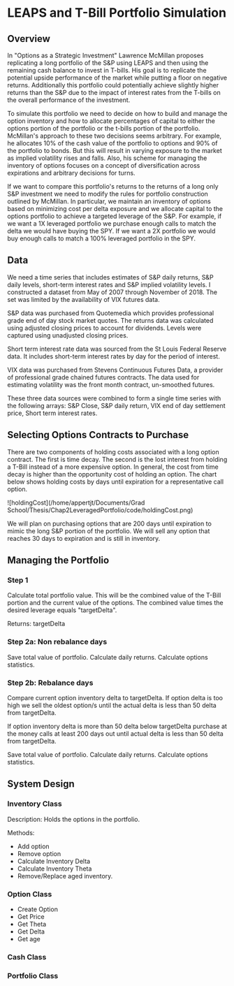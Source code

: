 # LEAPS and T-Bill Portfolio Simulation

## Overview

In "Options as a Strategic Investment" Lawrence McMillan proposes replicating a long portfolio of the S&P using LEAPS and then using the remaining cash balance to invest in T-bills.  His goal is to replicate the potential upside performance of the market while putting a floor on negative returns.  Additionally this portfolio could potentially achieve slightly higher returns than the S&P due to the impact of interest rates from the T-bills on the overall performance of the investment. 

To simulate this portfolio we need to decide on how to build and manage the option inventory and how to allocate percentages of capital to either the options portion of the portfolio or the t-bills portion of the portfolio.  McMillan's approach to these two decisions seems arbitrary.  For example, he allocates 10% of the cash value of the portfolio to options and 90% of the portfolio to bonds.  But this will result in varying exposure to the market as implied volatility rises and falls.  Also, his scheme for managing the inventory of options focuses on a concept of diversification across expirations and arbitrary decisions for turns.  

If we want to compare this portfolio's returns to the returns of a long only S&P investment we need to modify the rules for portfolio construction outlined by McMillan.  In particular, we maintain an inventory of options based on minimizing cost per delta exposure and we allocate capital to the options portfolio to achieve a targeted leverage of the S&P.  For example, if we want a 1X leveraged portfolio we purchase enough calls to match the delta we would have buying the SPY.  If we want a 2X portfolio we would buy enough calls to match a 100% leveraged portfolio in the SPY.

## Data

We need a time series that includes estimates of S&P daily returns, S&P daily levels, short-term interest rates and S&P implied volatility levels.  I constructed a dataset from May of 2007 through November of 2018.  The set was limited by the availability of VIX futures data.

S&P data was purchased from Quotemedia which provides professional grade end of day stock market quotes.  The returns data was calculated using adjusted closing prices to account for dividends.  Levels were captured using unadjusted closing prices.

Short term interest rate data was sourced from the St Louis Federal Reserve data.  It includes short-term interest rates by day for the period of interest.

VIX data was purchased from Stevens Continuous Futures Data, a provider of professional grade chained futures contracts.  The data used for estimating volatility was the front month contract, un-smoothed futures.

These three data sources were combined to form a single time series with the following arrays: S&P Close, S&P daily return, VIX end of day settlement price, Short term interest rates.

## Selecting Options Contracts to Purchase

There are two components of holding costs associated with a long option contract.  The first is time decay.  The second is the lost interest from holding a T-Bill instead of a more expensive option.  In general, the cost from time decay is higher than the opportunity cost of holding an option.  The chart below shows holding costs by days until expiration for a representative call option.

![holdingCost](/home/appertjt/Documents/Grad School/Thesis/Chap2LeveragedPortfolio/code/holdingCost.png)

We will plan on purchasing options that are 200 days until expiration to mimic the long S&P portion of the portfolio.  We will sell any option that reaches 30 days to expiration and is still in inventory.

## Managing the Portfolio

### Step 1

Calculate total portfolio value.  This will be the combined value of the T-Bill portion and the current value of the options.  The combined value times the desired leverage equals "targetDelta".

Returns:  targetDelta

### Step 2a:  Non rebalance days

Save total value of portfolio.  Calculate daily returns.  Calculate options statistics.

### Step 2b:  Rebalance days

Compare current option inventory delta to targetDelta.  If option delta is too high we sell the oldest option/s until the actual delta is less than 50 delta from targetDelta.

If option inventory delta is more than 50 delta below targetDelta purchase at the money calls at least 200 days out until actual delta is less than 50 delta from targetDelta.

Save total value of portfolio.  Calculate daily returns.  Calculate options statistics.

## System Design

### Inventory Class

Description:  Holds the options in the portfolio.

Methods:

* Add option
* Remove option
* Calculate Inventory Delta
* Calculate Inventory Theta
* Remove/Replace aged inventory.

### Option Class

* Create Option
* Get Price
* Get Theta
* Get Delta
* Get age

### Cash Class

### Portfolio Class


